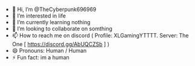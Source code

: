 - 👋 Hi, I’m @TheCyberpunk696969
- 👀 I’m interested in life
- 🌱 I’m currently learning nothing
- 💞️ I’m looking to collaborate on somthing
- 📫 How to reach me on discord ( Profile: XLGamingYTTTT. Server: The One [ https://discord.gg/AbUQCZSb ] )
- 😄 Pronouns: Human / Human
- ⚡ Fun fact: im a human

<!---
TheCyberpunk696969/TheCyberpunk696969 is a ✨ special ✨ repository because its `README.md` (this file) appears on your GitHub profile.
You can click the Preview link to take a look at your changes.
--->
